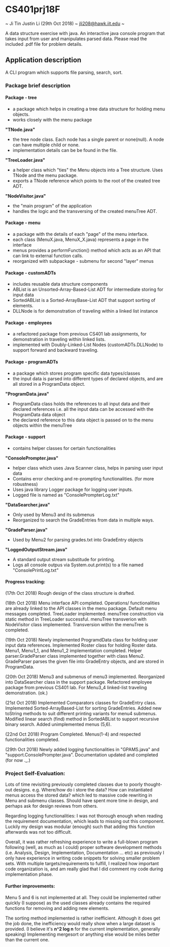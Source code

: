 # CS401prj18F
~ Ji Tin Justin Li (29th Oct 2018) ~ jli208@hawk.iit.edu ~

A data structure exercise with java.
An interactive java console program that takes input from user and manipulates parsed data. 
Please read the included .pdf file for problem details.

## Application description
A CLI program which supports file parsing, search, sort. 

### Package brief description
#### Package - tree
- a package which helps in creating a tree data structure for holding menu objects.
- works closely with the menu package

__"TNode.java"__
 - the tree node class. Each node has a single parent or none(null). A node can have multiple child or none.
 - implementation details can be be found in the file.
 
__"TreeLoader.java"__
 - a helper class which "ties" the Menu objects into a Tree structure. Uses TNode<T> and the menu package.
 - exports a TNode reference which points to the root of the created tree ADT.

__"NodeVisitor.java"__
 - the "main program" of the application
 - handles the logic and the transversing of the created menuTree ADT.
   
#### Package - menu
- a package with the details of each "page" of the menu interface.
- each class (MenuX.java, MenuX_X.java) represents a page in the interface
- menus provides a performFunction() method which acts as an API that can link to external function calls.
- reorganized with subpackage - submenu for second "layer" menus
  
#### Package - customADTs
- includes reusable data structure components
- ABList is an Unsorted-Array-Based-List ADT for intermediate storing for input data
- SortedABList is a Sorted-ArrayBase-List ADT that support sorting of elements.
- DLLNode is for demonstration of traveling within a linked list instance
 	
#### Package - employees
- a refactored package from previous CS401 lab assignments, for demonstration in traveling within linked lists.
- implemented with Doubly-Linked-List Nodes (customADTs.DLLNode) to support forward and backward traveling.

#### Package - programADTs
- a package which stores program specific data types/classes
- the input data is parsed into different types of declared objects, and are all stored in a ProgramData object.

__"ProgramData.java"__
 - ProgramData class holds the references to all input data and their declared references 
  		i.e. all the input data can be accessed with the ProgramData data object
 - the declared reference to this data object is passed on to the menu objects within the menuTree
  
#### Package - support
 - contains helper classes for certain functionalities

__"ConsolePrompter.java"__
 - helper class which uses Java Scanner class, helps in parsing user input data
 - Contains error checking and re-prompting functionalities. (for more robustness)
 - Uses java library Logger package for logging user inputs.
 - Logged file is named as "ConsolePrompterLog.txt"

__"DataSearcher.java"__
 - Only used by Menu3 and its submenus
 - Reorganized to search the GradeEntries from data in multiple ways.
 
 __"GradeParser.java"__
 - Used by Menu2 for parsing grades.txt into GradeEntry objects
 
 __"LoggedOutputStream.java"__
 - A standard output stream substitude for printing.
 - Logs all console outpus via System.out.print(s) to a file named "ConsolePrintLog.txt"
 
#### Progress tracking:
(17th Oct 2018) Rough design of the class structure is drafted.

(18th Oct 2018) Menu interface API completed. Operations/ functionalities are already linked to the API classes in the menu package. Default menu messages completed. TreeLoader implemented. menuTree construction via static method in TreeLoader successful. menuTree transverion with NodeVisitor class implemented. Transversion within the menuTree is completed.

(19th Oct 2018) Newly implemented ProgramdData class for holding user input data references. Implemented Roster class for holding
Roster data. Menu1, Menu1_1, and Menu1_2 implementation completed. Helper parser.GradeParser class implemented together with class Menu2. GradeParser parses the given file into GradeEntry objects, and are stored in ProgramData.

(20th Oct 2018) Menu3 and submenus of menu3 implemented. Reorganized into DataSearcher class in the support package. Refactored employee package from previous CS401 lab. For Menu3_4 linked-list traveling demonstration. (ok.)

(21st Oct 2018) Implemented Comparators classes for GradeEntry class. Implemented Sorted-ArrayBased-List for sorting GradeEntries. Added new toString methods to suit different printing variants for menu4 submenus. Modified linear search (find) method in SortedABList to support recursive binary search. Added unimplemented menus (5,6).

(22nd Oct 2018) Program Completed. Menus(1-4) and respected functionalities completed. 

(29th Oct 2018) Newly added logging functionalities in "GPAMS.java" and "support.ConsolePrompter.java". Documentation updated and completed (for now ._.)

### Project Self-Evaluation: 
Lots of time revisiting previously completed classes due to poorly thought-out designs. 
e.g. Where/how do i store the data? How can instantiated menus access the stored data? which led to massive code rewriting in Menu and submenu classes.
Should have spent more time in design, and perhaps ask for design reviews from others.

Regarding logging functionalities: I was not thorough enough when reading the requirement documentation, which leads to missing out this component. Luckily my design was modular (enough) such that adding this function afterwards was not too difficult.

Overall, it was rather refreshing experience to write a full-blown program following (well, as much as I could) proper software development methods (i.e. Analysis, Design, Implementation, Documentation ... etc) as previously I only have experience in writing code snippets for solving smaller problem sets. 
With multiple targets/requirements to fulfill, I realized how important code organization is, and am really glad that I did comment my code during implementation phase.

#### Further improvements: 
Menu 5 and 6 is not implemented at all. They could be implemented rather quickly (I suppose) as the used classes already contains the required functions for removing and adding new elements.

The sorting method implemented is rather inefficient. Although it does get the job done, the inefficiency would really show when a large 
dataset is provided. (I believe it's __n^2 log n__ for the current implementation, generally speaking) Implementing mergesort or anything else would be miles better than the current one.


